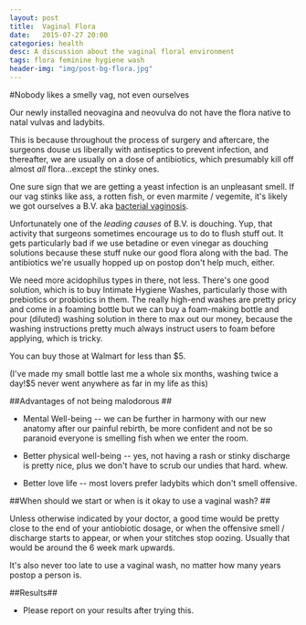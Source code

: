```yaml
---
layout: post
title:  Vaginal Flora
date:   2015-07-27 20:00
categories: health
desc: A discussion about the vaginal floral environment
tags: flora feminine hygiene wash
header-img: "img/post-bg-flora.jpg"
---
```

 
#Nobody likes a smelly vag, not even ourselves

Our newly installed neovagina and neovulva do not have the flora native to natal vulvas and ladybits. 


This is because throughout the process of surgery and aftercare, the surgeons douse us liberally with antiseptics to prevent infection, and thereafter, we are usually on a dose of antibiotics, which presumably kill off almost *all* flora...except the stinky ones.


One sure sign that we are getting a yeast infection is an unpleasant smell. If our vag stinks like ass, a rotten fish, or even marmite / vegemite, it's likely we got ourselves a B.V. aka [bacterial vaginosis](https://en.wikipedia.org/wiki/Bacterial_vaginosis). 


Unfortunately one of the *leading causes* of B.V. is douching. Yup, that activity that surgeons sometimes encourage us to do to flush stuff out. It gets particularly bad if we use betadine or even vinegar as douching solutions because these stuff nuke our good flora along with the bad. The antibiotics we're usually hopped up on postop don't help much, either.


We need more acidophilus types in there, not less. There's one good solution, which is to buy Intimate Hygiene Washes, particularly those with prebiotics or probiotics in them. The really high-end washes are pretty pricy and come in a foaming bottle but we can buy a foam-making bottle and pour (diluted) washing solution in there to max out our money, because the washing instructions pretty much always instruct users to foam before applying, which is tricky. 

You can buy those at Walmart for less than $5. 

(I've made my small bottle last me a whole six months, washing twice a day!$5 never went anywhere as far in my life as this)


##Advantages of not being malodorous ##

* Mental Well-being -- we can be further in harmony with our new anatomy after our painful rebirth, be more confident and not be so paranoid everyone is smelling fish when we enter the room.

* Better physical well-being -- yes, not having a rash or stinky discharge is pretty nice, plus we don't have to scrub our undies that hard. whew.

* Better love life -- most lovers prefer ladybits which don't smell offensive. 

##When should we start or when is it okay to use a vaginal wash? ##

Unless otherwise indicated by your doctor, a good time would be pretty close to the end of your antiobiotic dosage, or when the offensive smell / discharge starts to appear, or when your stitches stop oozing. Usually that would be around the 6 week mark upwards. 


It's also never too late to use a vaginal wash, no matter how many years postop a person is. 


##Results##

* Please report on your results after trying this. 